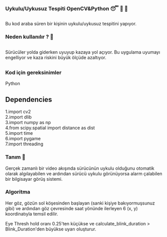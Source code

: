 ### Uykulu/Uykusuz Tespiti OpenCV&Python 😴 🚫 🚗 
##
Bu kod araba süren bir kişinin uykulu/uykusuz tespitini yapıyor.
### Neden kullanılır ? 🎯
##
Sürücüler yolda giderken uyuyup kazaya yol açıyor. Bu uygulama uyumayı engelliyor ve kaza riskini büyük ölçüde azaltıyor.
##
### Kod için gereksinimler
Python

## Dependencies
1.import cv2 <br>
2.import dlib <br>
3.import numpy as np <br>
4.from scipy.spatial import distance as dist <br>
5.import time <br>
6.import pygame <br>
7.import threading

### Tanım 📌
Gerçek zamanlı bir video akışında sürücünün uykulu olduğunu otomatik olarak algılayabilen ve ardından sürücü uykulu görünüyorsa alarm çalabilen bir bilgisayar görüş sistemi.

### Algoritma 
Her göz, gözün sol köşesinden başlayan (sanki kişiye bakıyormuşsunuz gibi) ve ardından göz çevresinde saat yönünde ilerleyen 6 (x, y) koordinatıyla temsil edilir.

Eye Thresh hold oranı 0.25'ten küçükse ve calculate_blink_duration > Blink_Duration'den büyükse uyarı oluşturur.
